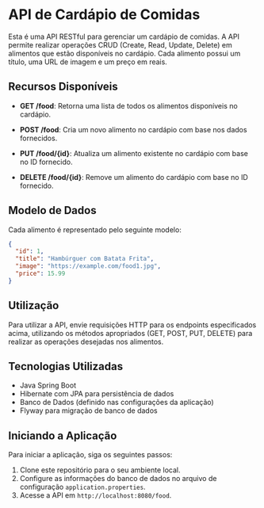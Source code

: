 # API de Cardápio de Comidas

Esta é uma API RESTful para gerenciar um cardápio de comidas. A API permite realizar operações CRUD (Create, Read, Update, Delete) em alimentos
que estão disponíveis no cardápio. Cada alimento possui um título, uma URL de imagem e um preço em reais.

## Recursos Disponíveis

- **GET /food**: Retorna uma lista de todos os alimentos disponíveis no cardápio.

- **POST /food**: Cria um novo alimento no cardápio com base nos dados fornecidos.

- **PUT /food/{id}**: Atualiza um alimento existente no cardápio com base no ID fornecido.

- **DELETE /food/{id}**: Remove um alimento do cardápio com base no ID fornecido.

## Modelo de Dados

Cada alimento é representado pelo seguinte modelo:

```json
{
  "id": 1,
  "title": "Hambúrguer com Batata Frita",
  "image": "https://example.com/food1.jpg",
  "price": 15.99
}
```

## Utilização

Para utilizar a API, envie requisições HTTP para os endpoints especificados acima, utilizando os métodos apropriados 
(GET, POST, PUT, DELETE) para realizar as operações desejadas nos alimentos.

## Tecnologias Utilizadas

- Java Spring Boot
- Hibernate com JPA para persistência de dados
- Banco de Dados (definido nas configurações da aplicação)
- Flyway para migração de banco de dados

## Iniciando a Aplicação

Para iniciar a aplicação, siga os seguintes passos:

1. Clone este repositório para o seu ambiente local.
2. Configure as informações do banco de dados no arquivo de configuração `application.properties`.
3. Acesse a API em `http://localhost:8080/food`.
